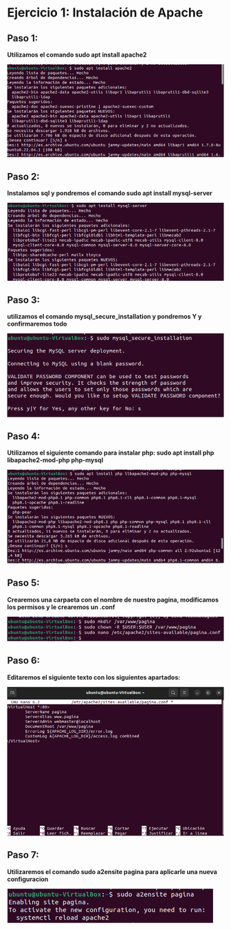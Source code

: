 # Ejercicio 1: Instalación de Apache

## Paso 1: 
**Utilizamos el comando sudo apt install apache2** 

![](imag_ejer1/1.png)

## Paso 2: 
**Instalamos sql y pondremos el comando sudo apt install mysql-server**

![](imag_ejer1/2.png)

## Paso 3: 
**utilizamos el comando mysql_secure_installation y pondremos Y y confirmaremos todo**

![](imag_ejer1/3.png)

## Paso 4: 
**Utilizamos el siguiente comando para instalar php: sudo apt install php libapache2-mod-php php-mysql**

![](imag_ejer1/4.png)

## Paso 5: 
**Crearemos una carpaeta con el nombre de nuestro pagina, modificamos los permisos y le crearemos un .conf**

![](imag_ejer1/5.png)

## Paso 6: 
**Editaremos el siguiente texto con los siguientes apartados:**

![](imag_ejer1/6.png)

## Paso 7: 
**Utilizaremos el comando sudo a2ensite pagina para aplicarle una nueva configuracion**

![](imag_ejer1/7.png)
